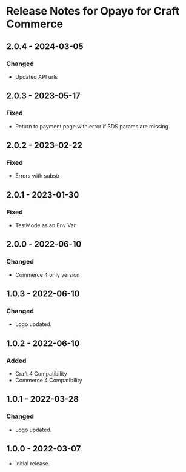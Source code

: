 # Release Notes for Opayo for Craft Commerce

## 2.0.4 - 2024-03-05
### Changed
- Updated API urls

## 2.0.3 - 2023-05-17
### Fixed
- Return to payment page with error if 3DS params are missing.
## 2.0.2 - 2023-02-22
### Fixed
- Errors with substr

## 2.0.1 - 2023-01-30
### Fixed
- TestMode as an Env Var.

## 2.0.0 - 2022-06-10
### Changed
- Commerce 4 only version

## 1.0.3 - 2022-06-10
### Changed
- Logo updated.

## 1.0.2 - 2022-06-10
### Added
- Craft 4 Compatibility
- Commerce 4 Compatibility

## 1.0.1 - 2022-03-28
### Changed
- Logo updated.

## 1.0.0 - 2022-03-07

- Initial release.
